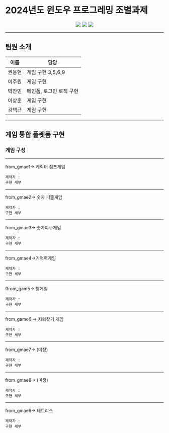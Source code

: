 # 2024년도 윈도우 프로그레밍 조별과제

<div align="center">
  <img src="https://img.shields.io/badge/c%23-%23239120.svg?style=for-the-badge&logo=csharp&logoColor=white">
  <img src="https://img.shields.io/badge/Visual%20Studio-5C2D91.svg?style=for-the-badge&logo=visual-studio&logoColor=white">
  <img src="https://img.shields.io/badge/.NET-5C2D91?style=for-the-badge&logo=.net&logoColor=white">
</div>

------------
## 팀원 소개
| 이름 | 담당 |
|------|-----------------------|
| 권용현 |게임 구현 3,5,6,9|
| 이주원 | 게임 구현 |
| 박찬민 |메인폼, 로그인 로직 구현|
| 이상훈 |게임 구현 |
| 김택균 |게임 구현 |

------------

## 게임 통합 플렛폼 구현
### 게임 구성
------
from_gmae1-> 케릭터 점프게임
```
제작자 :
구현 세부
```
------
from_gmae2-> 숫자 퍼즐게임
```
제작자 :
구현 세부
```
------
from_gmae3-> 숫자야구게임
```
제작자 :
구현 세부
```
------
from_gmae4->기억력게임
```
제작자 :
구현 세부
```
------
ffrom_gam5-> 뱀게임 
```
제작자 :
구현 세부
```
------
from_game6 -> 지뢰찾기 게임
```
제작자 :
구현 세부
```
------
from_gmae7-> (미정) 
```
제작자 :
구현 세부
```
------
from_gmae8-> (미정) 
```
제작자 :
구현 세부
```
------
from_gmae9-> 테트리스
```
제작자 :
구현 세부
```
